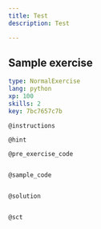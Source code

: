 ```yaml
---
title: Test
description: Test

---
```

## Sample exercise

```yaml
type: NormalExercise
lang: python
xp: 100
skills: 2
key: 7bc7657c7b
```


`@instructions`

`@hint`

`@pre_exercise_code`
```{python}

```

`@sample_code`
```{python}

```

`@solution`
```{python}

```

`@sct`
```{python}

```
